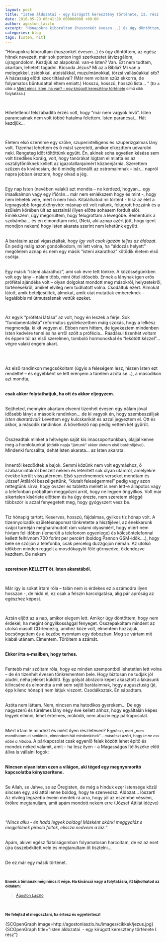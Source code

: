 ```yaml
---
layout: post
title: "Isten áldozatai - egy kirúgott keresztény története, II. rész (2)"
date: 2016-05-29 06:41:20.000000000 +00:00
author: agoston_laszlo
excerpt: "Hónapokra kiborultam (huszonkét évesen...) és úgy döntöttem, az egész hitnek nevezett, már sok ponton ingó szerkezetet átvizsgálom, újragondolom. Kezdjük az alapoknál: van-e Isten? Van. Ezt nem tudtam, akartam, lehetett tagadni. Kicsoda Jézus? Mi az a Biblia? Mi van a melegekkel, zsidókkal, ateistákkal, muzulmánokkal, törzsi vallásúakkal stb? A házasság előtti szex tiltásával? (Már nem voltam szűz ekkorra, de folyamatos bűntudattal éltem emiatt.) Hosszú, hosszú, hosszú lista..."
categories: blog
tags: [Isten, hit]
---
```


<p>“Hónapokra kiborultam (huszonkét&nbsp;évesen...) és úgy döntöttem, az egész hitnek nevezett, már sok ponton ingó szerkezetet átvizsgálom, újragondolom. Kezdjük az alapoknál: van-e Isten? Van. Ezt nem tudtam, akartam, lehetett tagadni. Kicsoda Jézus? Mi az a Biblia? Mi van a melegekkel, zsidókkal, ateistákkal, muzulmánokkal, törzsi vallásúakkal stb? A házasság előtti szex tiltásával? (Már nem voltam szűz ekkorra, de folyamatos bűntudattal éltem emiatt.) Hosszú, hosszú, hosszú lista...&nbsp;“ (<span style="font-size: 12.16px; line-height: 15.808px;">Ez a cikk a&nbsp;</span><a href="http://agostonlaszlo.hu/hu/blog/51-miert-nincs-isten-ha-van" target="_blank" style="font-size: 12.16px; line-height: 15.808px;">Miért nincs Isten, ha van? - egy kirúgott keresztény története</a><span style="font-size: 12.16px; line-height: 15.808px;">&nbsp;című cikk folytatása.)</span></p>
<p>&nbsp;</p>
<p>Hihetetlenül felszabadító érzés volt, hogy “már nem vagyok hívő”. Isten parancsainak nem volt többé hatalma felettem. Isten parancsai... Hát kezdjük...</p>
<p>&nbsp;</p>
<p>Életem első szerelme egy szőke, szuperintelligens és szuperizgalmas lány volt. Tizenhat lehettem és ő mást szeretett, amikor elkezdtem udvarolni neki. Rengeteg időt töltöttünk együtt. Én, akinek soha egyetlen késése sem volt tizedikes koráig, volt, hogy tanórákat lógtam el miatta és az osztályfőnöknek kellett az igazolatlanjaimért közbenjárnia. Szerettem szűzen és kiváncsian, de ő mindig ellenállt az ostromaimnak – bár… napról napra jobban éreztem, hogy olvad a jég.</p>
<p><br />Egy nap Isten (nevében valaki) azt mondta – ne kérdezd, hogyan… egy imaalkalmon vagy egy ifiórán… már nem emlékszem hogy és mint -, hogy nem lehetek vele, mert ő nem hívő. Kitalálhatod mi történt - hisz az élet a legnagyobb forgatókönyvíró: másnap ott volt nálunk, felugrott hozzánk és a szüleim körében ült az asztalnál (ilyen előtte sohasem fordult elő). Emlékszem, úgy megörültem, hogy felugrottam a levegőbe. Bementünk a szobámba… és én elmondtam neki, (Neki, aki aznap azért jött, hogy igent mondjon nekem) hogy Isten akarata szerint nem lehetünk együtt.</p>
<p><br />A barátaim azzal vigasztaltak, hogy <em>így volt csak igazán teljes az áldozat</em>. Én pedig máig azon gondolkodom, mi lett volna, ha “áldozás helyett” megölelem aznap és nem egy másik “isteni akarathoz” kötődik életem első csókja.</p>
<p><br />Egy másik “isteni akarathoz”, ami sok évre tett tönkre. A közösségünkben volt egy lány – nálam több, mint öttel idősebb. Ennek a lánynak igen erős prófétai ajándéka volt – olyan dolgokat mondott meg másokról, helyzetekről, történésekről, amiket elvileg nem tudhatott volna. Csodáltuk ezért. Álmokat látott, amik beteljesültek, álmokat, amik utat mutattak embereknek – legalábbis mi útmutatásnak vettük ezeket.</p>
<p>&nbsp;</p>
<p>Az egyik “prófétai látása” az volt, hogy én leszek a férje. Sok “fundamentalista” református gyülekezetben máig szokás, hogy a lelkész megmondja, ki kit vegyen el. Ebben nem hittem, de igyekeztem mindenben Isten kedvére tenni és ha erről szólt a prófécia… Ráadásul tizenhét voltam és éppen túl az első szerelmen, tomboló hormonokkal és “lekötött kézzel”… végre valaki engem akart.</p>
<p>&nbsp;</p>
<p><br />Az első randinkon megcsókoltam (úgyis a feleségem lesz, hiszen Isten ezt rendelte! – és egyébként se lett erényem a türelem azóta se…), a másodikon azt mondta,</p>
<p><br /><strong>csak akkor folytathatjuk, ha ott és akkor eljegyzem.</strong></p>
<p><br />Sejtheted, mennyire akartam elvenni tizenhét évesen egy nálam jóval idősebb lányt a második randinkon… de ki vagyok én, hogy szembeszálljak <em>Isten akaratával</em>? Levettem egy kulcskarikát és azzal jegyeztem el. Ott és akkor, a második randinkon. A következő nap pedig vettem két gyűrűt.</p>
<p><br />Összeadtak minket a hétvégén saját kis imacsoportunkban, olajjal kenve meg a homlokunkat <span style="font-size: 12.16px; line-height: 15.808px;">(ötödik napja "jártunk" ekkor életem első barátnőjével)</span>. Mindenki furcsállta, dehát Isten akarata… az Isten akarata.</p>
<p><br />Innentől kezdődtek a bajok. Semmi közünk nem volt egymáshoz, ő szabásmintákról beszélt nekem és letérített sok olyan utamról, amelyekre évekbe került visszatérnem. Első szerelmemnek verseket mondtam és József Attiláról beszélgettünk, “kiutalt feleségemmel” pedig vagy azon rettegtünk sírva, hogy óvszer és tabletta mellett is nem lett-e állapotos vagy a telefonban próbáltam meggyőzni arról, hogy ne legyen öngyilkos. Volt már sikertelen kísérlete előttem és ha úgy érezte, nem szeretem eléggé többször is azzal fenyegetett meg, hogy gyógyszert vesz be.</p>
<p><br />Tíz hónapig tartott. Keserves, hosszú, fájdalmas, gyilkos tíz hónap volt. A tizennyolcadik születésnapomat tönkretette a hisztijével, az énekkarunk svájci turnéján megharahudott rám valami olyasmiért, hogy miért nem hívtam fel időben (lemerült a telefonom egyenlege) és kölcsöntelefonnal kellett felhívnom 700 forint per percért (boldog Pannon GSM-idők….), hogy bele se szóljon a telefonba, csak percekig duzzgojon némán. Az utolsó időkben minden reggelt a mosdókagyló fölé görnyedve, öklendezve kezdtem. De nekem</p>
<p><br /><strong>szeretnem KELLETT őt. Isten akaratából.</strong></p>
<p>&nbsp;</p>
<p>Már így is sokat írtam róla – talán nem is érdekes ez a számodra ilyen hosszan -, de hidd el, ez csak a felszín karcolgatása, alig pár apróság az egészhez képest.</p>
<p>&nbsp;</p>
<p>Aztán eljött az a nap, amikor elegem lett. Amikor úgy döntöttem, hogy nem érdekel, ha megint öngyilkossággal fenyeget. Összepakoltam mindent az utolsó másolt CD-lemezig, amihez köze volt, elmentem hozzájuk, becsöngettem és a kezébe nyomtam egy dobozban. Meg se vártam mit kiabál utánam. Elmentem. Töröltem a számát.</p>
<p><br /><strong>Ekkor írta e-mailben, hogy terhes.</strong></p>
<p><br />Fentebb már szóltam róla, hogy ez minden szempontból lehetetlen lett volna – de én tizenhét évesen tönkrementem bele. Hogy biztosan ne tudjak jól aludni, néha jeleket küldött. Egy gólyát ábrázoló képet akasztott a lakásunk kilincsére és elmondta a mit sem sejtő barátaimnak, hogy augusztusig (jé, épp kilenc hónap!) nem látjuk viszont. Csodálkoztak. Én sápadtam.</p>
<p><br />Azóta nem láttam. Nem, nincsen ma hatodikos gyerekem... De egy nagyszerű és türelmes lány négy éve kellett ahhoz, hogy egyáltalán képes legyek elhinni, lehet értelmes, működő, nem abuzív egy párkapcsolat.</p>
<p><br />Miért írtam le mindezt és miért ilyen részletesen? E<span style="font-size: 12.16px; line-height: 1.3em;">gyrészt, mert „nem mondhatom el senkinek, elmondom hát mindenkinek” – másrészt azért, hogy </span><em style="font-size: 12.16px; line-height: 1.3em;">te ne ess ebbe a hibába</em><span style="font-size: 12.16px; line-height: 1.3em;">.&nbsp;</span>A párkapcsolat csak egyenlő felek között lehet építő és mondok neked valamit, amit – ha lesz ilyen – a Magasságos Ítélőszéke előtt állva is vállalni fogok:</p>
<p><br /><strong>Nincsen olyan isten ezen a világon, aki téged egy megnyomorító kapcsolatba kényszerítene.</strong></p>
<p><br />Se Allah, se Jahve, se az Öregisten, de még a hinduk ezer istensége közül sincsen egy, aki attól lenne boldog, hogy te szenvedsz. Áldozat… lószart! <br />Az elvileg legszebb éveim mentek rá arra, hogy jól az eszembe véssem, örökre megtanuljam, amit apám mondott nekem erre (József Attilát idézve)</p>
<p>&nbsp;</p>
<p><em>“Nincs alku - én hadd&nbsp;legyek boldog! Másként akárki&nbsp;meggyaláz&nbsp;s megjelölnek pirosló foltok, elissza nedveim a láz.”</em></p>
<p><br />Apám, akivel egész fiatalságomban folyamatosan harcoltam, de ez az eset újra összebékített vele és megtanultam őt tisztelni…</p>
<p><br />De ez már egy másik történet.</p>
<p>&nbsp;</p>
<p><strong style="font-size: 12.16px; line-height: 15.808px;">Ennek a témának még nincs it vége. Ha kíváncsi vagy a folytatásra, itt lájkolhatod az oldalam:</strong></p>
<div class="fb-page" style="font-size: 12.16px; line-height: 15.808px;" data-href="https://www.facebook.com/agostonlaszloartist" data-width="250" data-height="100" data-small-header="false" data-adapt-container-width="false" data-hide-cover="true" data-show-facepile="false">
<div class="fb-xfbml-parse-ignore">
<blockquote cite="https://www.facebook.com/agostonlaszloartist"><a href="https://www.facebook.com/agostonlaszloartist">Ágoston László</a></blockquote>
</div>
</div>
<p>&nbsp;</p>
<p style="font-size: 12.16px; line-height: 15.808px;"><strong>Ne felejtsd el megosztani, ha értesz és egyetértesz!</strong></p>
<p>{SCOpenGraph image=http://agostonlaszlo.hu/images/cikkek/jezus.jpg} {SCOpenGraph title="Isten áldozatai &nbsp;- egy kirúgott keresztény története I. rész"}</p>
